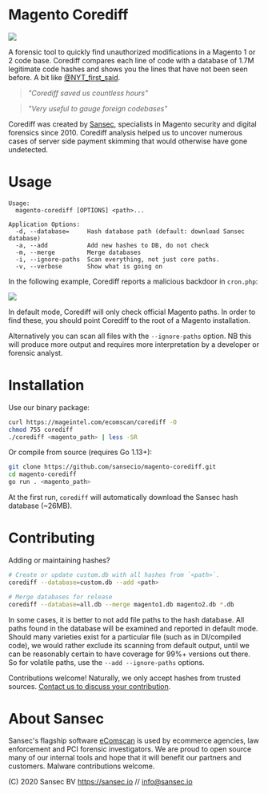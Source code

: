 # Magento Corediff
![](https://buq.eu/screenshots/6595XfnX5wwUPzbFQGkU0GgN.png)

A forensic tool to quickly find unauthorized modifications in a Magento 1 or 2 code base. Corediff compares each line of code with a database of 1.7M legitimate code hashes and shows you the lines that have not been seen before. A bit like [@NYT_first_said](https://maxbittker.github.io/clear-pipes/).

> _"Corediff saved us countless hours"_

> _"Very useful to gauge foreign codebases"_

Corediff was created by [Sansec](https://sansec.io/?corediff), specialists in Magento security and digital forensics since 2010. Corediff analysis helped us to uncover numerous cases of server side payment skimming that would otherwise have gone undetected. 

# Usage


```
Usage:
  magento-corediff [OPTIONS] <path>...

Application Options:
  -d, --database=     Hash database path (default: download Sansec database)
  -a, --add           Add new hashes to DB, do not check
  -m, --merge         Merge databases
  -i, --ignore-paths  Scan everything, not just core paths.
  -v, --verbose       Show what is going on
```

In the following example, Corediff reports a malicious backdoor in `cron.php`:

![](https://buq.eu/screenshots/y76R3uN9CrCFN6GEji4uSPtM.png)

In default mode, Corediff will only check official Magento paths. In order to find these, you should point Corediff to the root of a Magento installation. 

Alternatively you can scan all files with the `--ignore-paths` option. NB this will produce more output and requires more interpretation by a developer or forensic analyst.

# Installation

Use our binary package:
```sh
curl https://mageintel.com/ecomscan/corediff -O
chmod 755 corediff
./corediff <magento_path> | less -SR
```
Or compile from source (requires Go 1.13+):
```sh
git clone https://github.com/sansecio/magento-corediff.git
cd magento-corediff
go run . <magento_path>
```

At the first run, `corediff` will automatically download the Sansec hash database (~26MB).

# Contributing

Adding or maintaining hashes?


```bash
# Create or update custom.db with all hashes from `<path>`.
corediff --database=custom.db --add <path>

# Merge databases for release
corediff --database=all.db --merge magento1.db magento2.db *.db
```

In some cases, it is better to not add file paths to the hash database. All paths found in the database will be examined and reported in default mode. Should many varieties exist for a particular file (such as in DI/compiled code), we would rather exclude its scanning from default output, until we can be reasonably certain to have coverage for 99%+ versions out there. So for volatile paths, use the `--add --ignore-paths` options.

Contributions welcome! Naturally, we only accept hashes from trusted sources. [Contact us to discuss your contribution](mailto:info@sansec.io).

# About Sansec

Sansec's flagship software [eComscan](https://sansec.io) is used by ecommerce agencies, law enforcement and PCI forensic investigators. We are proud to open source many of our internal tools and hope that it will benefit our partners and customers. Malware contributions welcome.

(C) 2020 Sansec BV https://sansec.io // info@sansec.io
